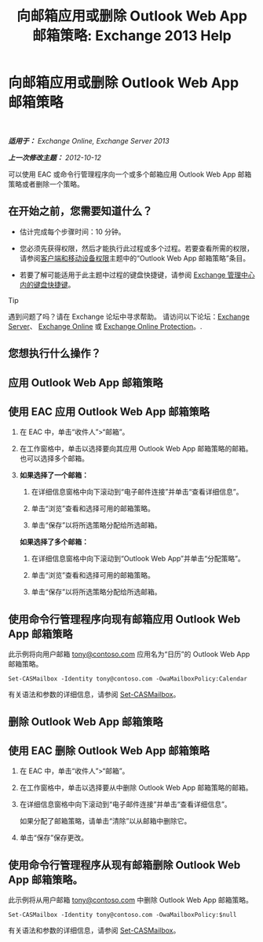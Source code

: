 ﻿---
title: '向邮箱应用或删除 Outlook Web App 邮箱策略: Exchange 2013 Help'
TOCTitle: 向邮箱应用或删除 Outlook Web App 邮箱策略
ms:assetid: 51d8e269-b0d5-4bc7-9b3d-0460871e54fa
ms:mtpsurl: https://technet.microsoft.com/zh-cn/library/Dd876884(v=EXCHG.150)
ms:contentKeyID: 50490548
ms.date: 01/11/2018
mtps_version: v=EXCHG.150
ms.translationtype: HT
---

# 向邮箱应用或删除 Outlook Web App 邮箱策略

 

_**适用于：** Exchange Online, Exchange Server 2013_

_**上一次修改主题：** 2012-10-12_

可以使用 EAC 或命令行管理程序向一个或多个邮箱应用 Outlook Web App 邮箱策略或者删除一个策略。

## 在开始之前，您需要知道什么？

  - 估计完成每个步骤时间：10 分钟。

  - 您必须先获得权限，然后才能执行此过程或多个过程。若要查看所需的权限，请参阅[客户端和移动设备权限](clients-and-mobile-devices-permissions-exchange-2013-help.md)主题中的“Outlook Web App 邮箱策略”条目。

  - 若要了解可能适用于此主题中过程的键盘快捷键，请参阅 [Exchange 管理中心内的键盘快捷键](keyboard-shortcuts-in-the-exchange-admin-center-exchange-online-protection-help.md)。

> [!tip]
> 遇到问题了吗？请在 Exchange 论坛中寻求帮助。 请访问以下论坛：<a href="https://go.microsoft.com/fwlink/p/?linkid=60612">Exchange Server</a>、 <a href="https://go.microsoft.com/fwlink/p/?linkid=267542">Exchange Online</a> 或 <a href="https://go.microsoft.com/fwlink/p/?linkid=285351">Exchange Online Protection</a>。.


## 您想执行什么操作？

## 应用 Outlook Web App 邮箱策略

## 使用 EAC 应用 Outlook Web App 邮箱策略

1.  在 EAC 中，单击“收件人”\>“邮箱”。

2.  在工作窗格中，单击以选择要向其应用 Outlook Web App 邮箱策略的邮箱。也可以选择多个邮箱。

3.  **如果选择了一个邮箱：** 
    
    1.  在详细信息窗格中向下滚动到“电子邮件连接”并单击“查看详细信息”。
    
    2.  单击“浏览”查看和选择可用的邮箱策略。
    
    3.  单击“保存”以将所选策略分配给所选邮箱。
    
    **如果选择了多个邮箱：** 
    
    1.  在详细信息窗格中向下滚动到“Outlook Web App”并单击“分配策略”。
    
    2.  单击“浏览”查看和选择可用的邮箱策略。
    
    3.  单击“保存”以将所选策略分配给所选邮箱。

## 使用命令行管理程序向现有邮箱应用 Outlook Web App 邮箱策略

此示例将向用户邮箱 tony@contoso.com 应用名为“日历”的 Outlook Web App 邮箱策略。

    Set-CASMailbox -Identity tony@contoso.com -OwaMailboxPolicy:Calendar

有关语法和参数的详细信息，请参阅 [Set-CASMailbox](https://technet.microsoft.com/zh-cn/library/bb125264\(v=exchg.150\))。

## 删除 Outlook Web App 邮箱策略

## 使用 EAC 删除 Outlook Web App 邮箱策略

1.  在 EAC 中，单击“收件人”\>“邮箱”。

2.  在工作窗格中，单击以选择要从中删除 Outlook Web App 邮箱策略的邮箱。

3.  在详细信息窗格中向下滚动到“电子邮件连接”并单击“查看详细信息”。
    
    如果分配了邮箱策略，请单击“清除”以从邮箱中删除它。

4.  单击“保存”保存更改。

## 使用命令行管理程序从现有邮箱删除 Outlook Web App 邮箱策略。

此示例将从用户邮箱 tony@contoso.com 中删除 Outlook Web App 邮箱策略。

    Set-CASMailbox -Identity tony@contoso.com -OwaMailboxPolicy:$null

有关语法和参数的详细信息，请参阅 [Set-CASMailbox](https://technet.microsoft.com/zh-cn/library/bb125264\(v=exchg.150\))。

